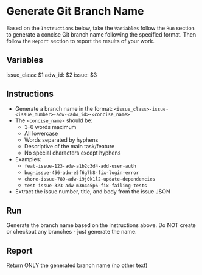 # Generate Git Branch Name

Based on the `Instructions` below, take the `Variables` follow the `Run` section to generate a concise Git branch name following the specified format. Then follow the `Report` section to report the results of your work.

## Variables

issue_class: $1
adw_id: $2
issue: $3

## Instructions

- Generate a branch name in the format: `<issue_class>-issue-<issue_number>-adw-<adw_id>-<concise_name>`
- The `<concise_name>` should be:
  - 3-6 words maximum
  - All lowercase
  - Words separated by hyphens
  - Descriptive of the main task/feature
  - No special characters except hyphens
- Examples:
  - `feat-issue-123-adw-a1b2c3d4-add-user-auth`
  - `bug-issue-456-adw-e5f6g7h8-fix-login-error`
  - `chore-issue-789-adw-i9j0k1l2-update-dependencies`
  - `test-issue-323-adw-m3n4o5p6-fix-failing-tests`
- Extract the issue number, title, and body from the issue JSON

## Run

Generate the branch name based on the instructions above.
Do NOT create or checkout any branches - just generate the name.

## Report

Return ONLY the generated branch name (no other text)